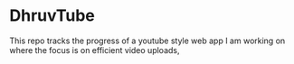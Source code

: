 # DhruvTube
This repo tracks the progress of a youtube style web app I am working on where the focus is on efficient video uploads, 
